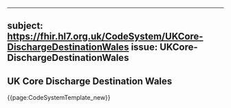 
---
subject: https://fhir.hl7.org.uk/CodeSystem/UKCore-DischargeDestinationWales
issue: UKCore-DischargeDestinationWales
---
## UK Core Discharge Destination Wales

{{page:CodeSystemTemplate_new}}
    
